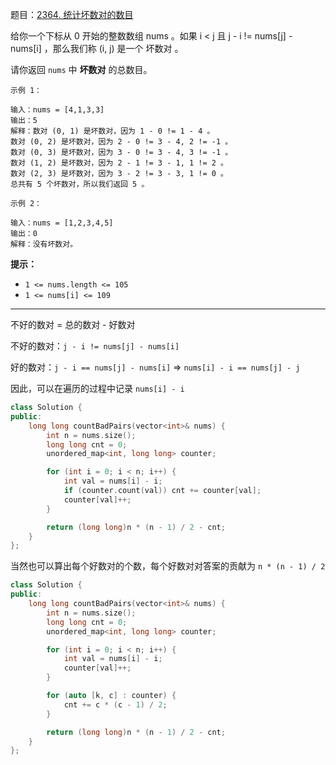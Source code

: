 题目：[2364. 统计坏数对的数目](https://leetcode.cn/problems/count-number-of-bad-pairs/)

给你一个下标从 0 开始的整数数组 nums 。如果 i < j 且 j - i != nums[j] - nums[i] ，那么我们称 (i, j) 是一个 坏数对 。

请你返回 `nums` 中 **坏数对** 的总数目。

```
示例 1：

输入：nums = [4,1,3,3]
输出：5
解释：数对 (0, 1) 是坏数对，因为 1 - 0 != 1 - 4 。
数对 (0, 2) 是坏数对，因为 2 - 0 != 3 - 4, 2 != -1 。
数对 (0, 3) 是坏数对，因为 3 - 0 != 3 - 4, 3 != -1 。
数对 (1, 2) 是坏数对，因为 2 - 1 != 3 - 1, 1 != 2 。
数对 (2, 3) 是坏数对，因为 3 - 2 != 3 - 3, 1 != 0 。
总共有 5 个坏数对，所以我们返回 5 。

示例 2：

输入：nums = [1,2,3,4,5]
输出：0
解释：没有坏数对。
```

**提示：**

- `1 <= nums.length <= 105`
- `1 <= nums[i] <= 109`

---

不好的数对 = 总的数对 - 好数对

不好的数对：`j - i != nums[j] - nums[i]`

好的数对：`j - i == nums[j] - nums[i]` => `nums[i] - i == nums[j] - j`

因此，可以在遍历的过程中记录 `nums[i] - i`

```cpp
class Solution {
public:
    long long countBadPairs(vector<int>& nums) {
        int n = nums.size();
        long long cnt = 0;
        unordered_map<int, long long> counter;

        for (int i = 0; i < n; i++) {
            int val = nums[i] - i;
            if (counter.count(val)) cnt += counter[val];
            counter[val]++;
        }

        return (long long)n * (n - 1) / 2 - cnt;
    }
};
```

当然也可以算出每个好数对的个数，每个好数对对答案的贡献为 `n * (n - 1) / 2`

```cpp
class Solution {
public:
    long long countBadPairs(vector<int>& nums) {
        int n = nums.size();
        long long cnt = 0;
        unordered_map<int, long long> counter;

        for (int i = 0; i < n; i++) {
            int val = nums[i] - i;
            counter[val]++;
        }

        for (auto [k, c] : counter) {
            cnt += c * (c - 1) / 2;
        }

        return (long long)n * (n - 1) / 2 - cnt;
    }
};
```

